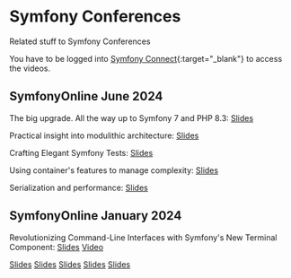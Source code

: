 # Symfony Conferences
Related stuff to Symfony Conferences

You have to be logged into [Symfony Connect](https://connect.symfony.com/login){:target="_blank"} to access the videos.

## SymfonyOnline June 2024

The big upgrade. All the way up to Symfony 7 and PHP 8.3:
[Slides](https://speakerdeck.com/barelon/the-big-upgrade-all-the-way-up-to-symfony-7-and-php-8-dot-3)

Practical insight into modulithic architecture:
[Slides](https://speakerdeck.com/maxbeckers/practical-insight-into-modulithic-architecture)

Crafting Elegant Symfony Tests: 
[Slides](https://speakerdeck.com/kbond/crafting-elegant-symfony-tests)

Using container's features to manage complexity:
[Slides](https://haru-atari.com/files/conferences/advanced-symfony-container.pdf)

Serialization and performance:
[Slides](https://slides.com/mathiasarlaud/symfony-live-un-serializer-sous-steroides-21e5b7)

## SymfonyOnline January 2024

Revolutionizing Command-Line Interfaces with Symfony's New Terminal Component:
[Slides](https://speakerdeck.com/fabpot/the-symfony-terminal-component) 
[Video](https://live.symfony.com/account/replay/video/900)

[Slides]()
[Slides]()
[Slides]()
[Slides]()
[Slides]()
